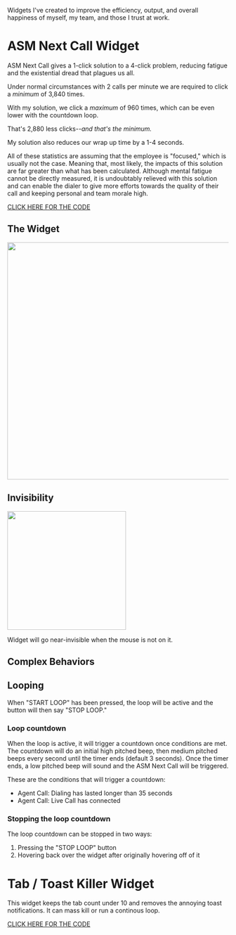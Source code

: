 Widgets I've created to improve the efficiency, output, and overall happiness of myself, my team, and those I trust at work.

# ASM Next Call Widget
ASM Next Call gives a 1-click solution to a 4-click problem, reducing fatigue and the existential dread that plagues us all.

Under normal circumstances with 2 calls per minute we are required to click a *minimum* of 3,840 times.

With my solution, we click a *maximum* of 960 times, which can be even lower with the countdown loop.

That's 2,880 less clicks--*and that's the minimum.*

My solution also reduces our wrap up time by a 1-4 seconds.

All of these statistics are assuming that the employee is "focused," which is usually not the case. Meaning that, most likely, the impacts of this solution are far greater than what has been calculated. Although mental fatigue cannot be directly measured, it is undoubtably relieved with this solution and can enable the dialer to give more efforts towards the quality of their call and keeping personal and team morale high.

[CLICK HERE FOR THE CODE](https://github.com/DanielMadden/programmers-are-lazy-id-rather-automate-my-job/blob/main/ASMNextCall.js)

## The Widget
<img src="https://github.com/user-attachments/assets/0071ee00-57cc-4d57-9f11-a6dfa862ade1" width="540">

## Invisibility
<img src="https://github.com/user-attachments/assets/b56b0f82-acef-4f5b-ac6a-d1d767755d32" width="270">

Widget will go near-invisible when the mouse is not on it.

## Complex Behaviors

## Looping
When "START LOOP" has been pressed, the loop will be active and the button will then say "STOP LOOP."
### Loop countdown
When the loop is active, it will trigger a countdown once conditions are met. The countdown will do an initial high pitched beep, then medium pitched beeps every second until the timer ends (default 3 seconds). Once the timer ends, a low pitched beep will sound and the ASM Next Call will be triggered. 

These are the conditions that will trigger a countdown:
- Agent Call: Dialing has lasted longer than 35 seconds
- Agent Call: Live Call has connected
  
### Stopping the loop countdown
The loop countdown can be stopped in two ways:
1. Pressing the "STOP LOOP" button
2. Hovering back over the widget after originally hovering off of it

# Tab / Toast Killer Widget

This widget keeps the tab count under 10 and removes the annoying toast notifications. It can mass kill or run a continous loop.

[CLICK HERE FOR THE CODE](https://github.com/DanielMadden/programmers-are-lazy-id-rather-automate-my-job/blob/main/TabToastKiller.js)
